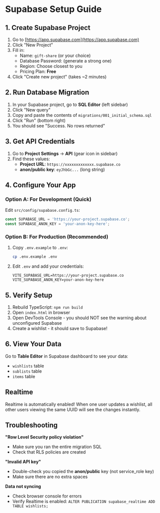 # Supabase Setup Guide

## 1. Create Supabase Project

1. Go to [https://app.supabase.com](https://app.supabase.com)
2. Click "New Project"
3. Fill in:
   - Name: `gift-share` (or your choice)
   - Database Password: (generate a strong one)
   - Region: Choose closest to you
   - Pricing Plan: **Free**
4. Click "Create new project" (takes ~2 minutes)

## 2. Run Database Migration

1. In your Supabase project, go to **SQL Editor** (left sidebar)
2. Click "New query"
3. Copy and paste the contents of `migrations/001_initial_schema.sql`
4. Click "Run" (bottom right)
5. You should see "Success. No rows returned"

## 3. Get API Credentials

1. Go to **Project Settings** → **API** (gear icon in sidebar)
2. Find these values:
   - **Project URL**: `https://xxxxxxxxxxxxx.supabase.co`
   - **anon/public key**: `eyJhbGc...` (long string)

## 4. Configure Your App

### Option A: For Development (Quick)
Edit `src/config/supabase.config.ts`:
```typescript
const SUPABASE_URL = 'https://your-project.supabase.co';
const SUPABASE_ANON_KEY = 'your-anon-key-here';
```

### Option B: For Production (Recommended)
1. Copy `.env.example` to `.env`:
   ```bash
   cp .env.example .env
   ```
2. Edit `.env` and add your credentials:
   ```
   VITE_SUPABASE_URL=https://your-project.supabase.co
   VITE_SUPABASE_ANON_KEY=your-anon-key-here
   ```

## 5. Verify Setup

1. Rebuild TypeScript: `npm run build`
2. Open `index.html` in browser
3. Open DevTools Console - you should NOT see the warning about unconfigured Supabase
4. Create a wishlist - it should save to Supabase!

## 6. View Your Data

Go to **Table Editor** in Supabase dashboard to see your data:
- `wishlists` table
- `sublists` table
- `items` table

## Realtime

Realtime is automatically enabled! When one user updates a wishlist, all other users viewing the same UUID will see the changes instantly.

## Troubleshooting

**"Row Level Security policy violation"**
- Make sure you ran the entire migration SQL
- Check that RLS policies are created

**"Invalid API key"**
- Double-check you copied the **anon/public** key (not service_role key)
- Make sure there are no extra spaces

**Data not syncing**
- Check browser console for errors
- Verify Realtime is enabled: `ALTER PUBLICATION supabase_realtime ADD TABLE wishlists;`
